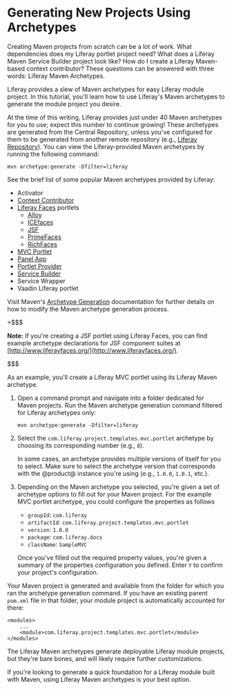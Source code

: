 # Generating New Projects Using Archetypes

Creating Maven projects from scratch can be a lot of work. What dependencies
does my Liferay portlet project need? What does a Liferay Maven Service Builder
project look like? How do I create a Liferay Maven-based context contributor?
These questions can be answered with three words: Liferay Maven Archetypes.

Liferay provides a slew of Maven archetypes for easy Liferay module project. In
this tutorial, you'll learn how to use Liferay's Maven archetypes to generate
the module project you desire.

At the time of this writing, Liferay provides just under 40 Maven archetypes for
you to use; expect this number to continue growing! These archetypes are
generated from the Central Repository, unless you've configured for them to be
generated from another remote repository (e.g., 
[Liferay Repository](/develop/tutorials/-/knowledge_base/7-0/installing-liferay-maven-artifacts#liferay-repository)).
You can view the Liferay-provided Maven archetypes by running the following
command:

    mvn archetype:generate -Dfilter=liferay

See the brief list of some popular Maven archetypes provided by Liferay:

- Activator
- [Context Contributor](/develop/tutorials/-/knowledge_base/7-0/context-contributors)
- [Liferay Faces](/develop/tutorials/-/knowledge_base/7-0/jsf-portlets-with-liferay-faces)
  portlets
    - [Alloy](https://web.liferay.com/community/liferay-projects/liferay-faces/alloy)
    - [ICEfaces](http://www.icesoft.org/java/projects/ICEfaces/overview.jsf)
    - [JSF](https://web.liferay.com/community/liferay-projects/liferay-faces/overview)
    - [PrimeFaces](http://primefaces.org/)
    - [RichFaces](http://richfaces.jboss.org/)
- [MVC Portlet](/develop/tutorials/-/knowledge_base/7-0/liferay-mvc-portlet)
- [Panel App](/develop/tutorials/-/knowledge_base/7-0/customizing-the-product-menu#adding-custom-panel-apps)
- [Portlet Provider](/develop/tutorials/-/knowledge_base/7-0/providing-portlets-to-manage-requests)
- [Service Builder](/develop/tutorials/-/knowledge_base/7-0/what-is-service-builder)
- Service Wrapper
- Vaadin Liferay portlet

Visit Maven's
[Archetype Generation](http://maven.apache.org/archetype/maven-archetype-plugin/generate-mojo.html)
documentation for further details on how to modify the Maven archetype
generation process.

+$$$

**Note:** If you're creating a JSF portlet using Liferay Faces, you can find
example archetype declarations for JSF component suites at
[http://www.liferayfaces.org/](http://www.liferayfaces.org/). 

$$$

As an example, you'll create a Liferay MVC portlet using its Liferay Maven
archetype.

1.  Open a command prompt and navigate into a folder dedicated for Maven
    projects. Run the Maven archetype generation command filtered for Liferay
    archetypes only:

        mvn archetype:generate -Dfilter=liferay

2.  Select the `com.liferay.project.templates.mvc.portlet` archetype by
    choosing its corresponding number (e.g., `8`).

    In some cases, an archetype provides multiple versions of itself for you to
    select. Make sure to select the archetype version that corresponds with the
    @product@ instance you're using (e.g., `1.0.0`, `1.0.1`, etc.).

3.  Depending on the Maven archetype you selected, you're given a set of
    archetype options to fill out for your Maven project. For the example MVC
    portlet archetype, you could configure the properties as follows

    - `groupId`: `com.liferay`
    - `artifactId`: `com.liferay.project.templates.mvc.portlet`
    - `version`: `1.0.0`
    - `package`: `com.liferay.docs`
    - `className`: `SampleMVC`

    Once you've filled out the required property values, you're given a summary
    of the properties configuration you defined. Enter `Y` to confirm your
    project's configuration.

Your Maven project is generated and available from the folder for which you ran
the archetype generation command. If you have an existing parent `pom.xml` file
in that folder, your module project is automatically accounted for there:

    <modules>
        ...
        <module>com.liferay.project.templates.mvc.portlet</module>
    </modules>

The Liferay Maven archetypes generate deployable Liferay module projects, but
they're bare bones, and will likely require further customizations.

If you're looking to generate a quick foundation for a Liferay module built with
Maven, using Liferay Maven archetypes is your best option.
